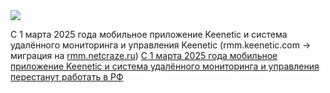 <!--2025-01-16 11:09:24-->
<div class="yb">
  <div class="rss smaller1 habr"><img src="https://habrastorage.org/getpro/habr/upload_files/c24/334/586/c24334586fee89d7cd6a62d1a242dc42.png" /><p>С 1&nbsp;марта 2025&nbsp;года мобильное приложение Keenetic и система удалённого мониторинга и управления Keenetic (rmm.keenetic.com -&gt; миграция на <a href="https://rmm.netcraze.ru/" rel="noopener noreferrer nofollow">rmm.netcraze.ru</a>) <a... <br><a class="light" href="https://habr.com/ru/news/874148/?utm_source=habrahabr&utm_medium=rss&utm_campaign=874148">С 1 марта 2025 года мобильное приложение Keenetic и система удалённого мониторинга и управления перестанут работать в РФ</a></div>
</div>
